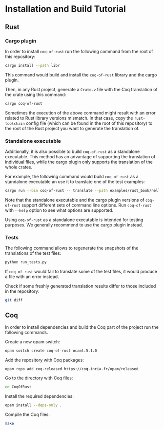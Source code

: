 # Installation and Build Tutorial

## Rust

### Cargo plugin

In order to install `coq-of-rust` run the following command from the
root of this repository:
```sh
cargo install --path lib/
```

This command would build and install the `coq-of-rust` library and
the cargo plugin.

Then, in any Rust project, generate a `Crate.v` file with the Coq
translation of the crate using this command:
```sh
cargo coq-of-rust
```

Sometimes the execution of the above command might result with an
error related to Rust library versions mismatch. In that case, copy
the `rust-toolchain` config file (which can be found in the root of
this repository) to the root of the Rust project you want to generate
the translation of.

### Standalone executable

Additionally, it is also possible to build `coq-of-rust` as a
standalone executable. This method has an advantage of supporting the
translation of individual files, while the cargo plugin only supports
the translation of the whole crates.

For example, the following command would build `coq-of-rust` as a
standalone executable an use it to translate one of the test examples:
```sh
cargo run --bin coq-of-rust -- translate --path examples/rust_book/hello_world/hello_world.rs
```

Note that the standalone executable and the cargo plugin versions of
`coq-of-rust` support different sets of command line options. Run
`coq-of-rust` with `--help` option to see what options are supported.

Using `coq-of-rust` as a standalone executable is intended for testing
purposes. We generally recommend to use the cargo plugin instead.

### Tests

The following command allows to regenerate the snapshots of the
translations of the test files:
```sh
python run_tests.py
```

If `coq-of-rust` would fail to translate some of the test files, it
would produce a file with an error instead.

Check if some freshly generated translation results differ to those
included in the repository:
```sh
git diff
```

## Coq

In order to install dependencies and build the Coq part of the project
run the following commands.

Create a new opam switch:
```sh
opam switch create coq-of-rust ocaml.5.1.0
```

Add the repository with Coq packages:
```sh
opam repo add coq-released https://coq.inria.fr/opam/released
```

Go to the directory with Coq files:
```sh
cd CoqOfRust
```

Install the required dependencies:
```sh
opam install --deps-only .
```

Compile the Coq files:
```sh
make
```